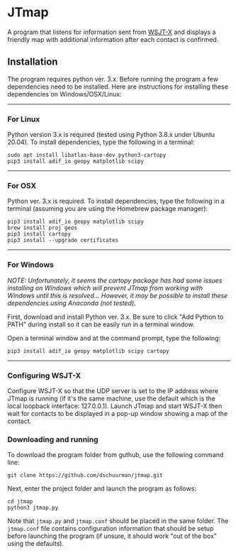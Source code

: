 # JTmap
A program that listens for information sent from [WSJT-X](http://physics.princeton.edu/pulsar/K1JT/wsjtx.html)
and displays a friendly map with additional information after each contact is confirmed.

## Installation
The program requires python ver. 3.x. Before running the program a few dependencies need to be installed.
Here are instructions for installing these dependencies on Windows/OSX/Linux:

---
### For Linux

Python version 3.x is required (tested using Python 3.8.x under Ubuntu 20.04).
To install dependencies, type the following in a terminal:

```
sudo apt install libatlas-base-dev python3-cartopy
pip3 install adif_io geopy matplotlib scipy
```

---
### For OSX

Python ver. 3.x is required. To install dependencies, type the following 
in a terminal (assuming you are using the Homebrew package manager):

```
pip3 install adif_io geopy matplotlib scipy
brew install proj geos
pip3 install cartopy
pip3 install --upgrade certificates
```

---
### For Windows

*NOTE: Unfortunately, it seems the cartopy package has had some issues installing on Windows
which will prevent JTmap from working with Windows until this is resolved... 
However, it may be possible to install these dependencies using Anaconda (not tested).*

First, download and install Python ver. 3.x.
Be sure to click "Add Python to PATH" during install so it can be
easily run in a terminal window.

Open a terminal window and at the command prompt, type the following:

`pip3 install adif_io geopy matplotlib scipy cartopy`

---

### Configuring WSJT-X

Configure WSJT-X so that the UDP server is set to the IP address where JTmap
is running (if it's the same machine, use the default which is the local loopback interface: 127.0.0.1).
Launch JTmap and start WSJT-X then wait for contacts to be displayed in a pop-up
window showing a map of the contact.


### Downloading and running

To download the program folder from guthub, use the following command line:

`git clone https://github.com/dschuurman/jtmap.git`

Next, enter the project folder and launch the program as follows:

```
cd jtmap
python3 jtmap.py
```

Note that `jtmap.py` and `jtmap.conf` should be placed in the same folder.
The `jtmap.conf` file contains configuration information that should be setup before
launching the program (if unsure, it should work "out of the box" using the defaults).

